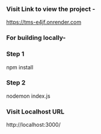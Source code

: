 ### Visit Link to view the project -  

https://tms-e4jf.onrender.com


### For building locally-

### Step 1
npm install

### Step 2
nodemon index.js

### Visit Localhost URL
http://localhost:3000/
